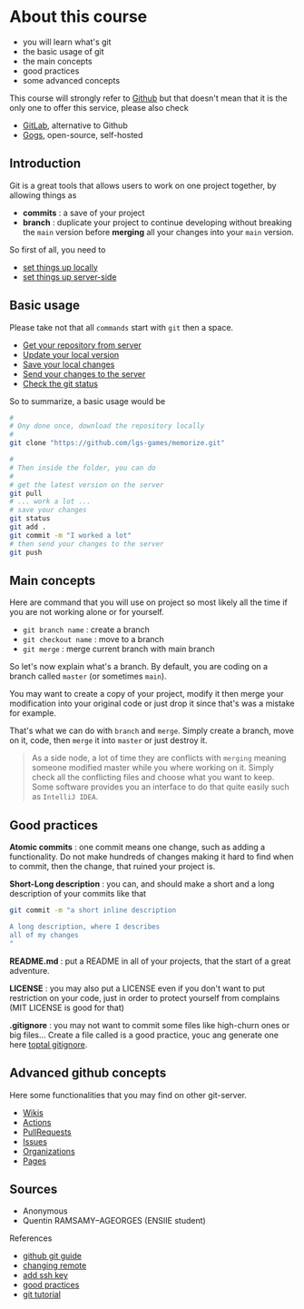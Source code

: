 # About this course

* you will learn what's git
* the basic usage of git
* the main concepts
* good practices
* some advanced concepts

This course will strongly refer
to [Github](https://github.com/)
but that doesn't mean that it is the only one
to offer this service, please also check

* [GitLab](https://about.gitlab.com/), alternative to Github
* [Gogs](https://gogs.io/), open-source, self-hosted

## Introduction

Git is a great tools that allows users to work on
one project together, by allowing things as

* **commits** : a save of your project
* **branch** : duplicate your project to continue
developing without breaking the ``main`` version
before **merging** all your changes into your
  ``main`` version.
  
So first of all, you need to

* [set things up locally](local-install.md)
* [set things up server-side](server-install.md)

## Basic usage

Please take not that all ``commands`` start with
``git`` then a space.

* [Get your repository from server](commands/clone.md)
* [Update your local version](commands/pull.md)
* [Save your local changes](commands/commit.md)
* [Send your changes to the server](commands/push.md)
* [Check the git status](commands/status.md)

So to summarize, a basic usage would be

```bash
# 
# Ony done once, download the repository locally 
#
git clone "https://github.com/lgs-games/memorize.git"

#
# Then inside the folder, you can do
#
# get the latest version on the server
git pull
# ... work a lot ...
# save your changes
git status
git add .
git commit -m "I worked a lot"
# then send your changes to the server
git push
```

## Main concepts

Here are command that you will use on project
so most likely all the time if you are not working
alone or for yourself.

* ``git branch name`` : create a branch
* ``git checkout name`` : move to a branch
* ``git merge`` : merge current branch with main branch

So let's now explain what's a branch. By default, you are
coding on a branch called ``master`` (or sometimes `main`).

You may want to create a copy of your project, modify it
then merge your modification into your original code
or just drop it since that's was a mistake for example.

That's what we can do with ``branch`` and `merge`.
Simply create a branch, move on it, code, then ``merge``
it into ``master`` or just destroy it.

> As a side node, a lot of time they are conflicts
> with ``merging`` meaning someone modified master
> while you where working on it. Simply check
> all the conflicting files and choose what you
> want to keep. Some software provides you
> an interface to do that quite easily such
> as ``IntelliJ IDEA``.

## Good practices

**Atomic commits** : one commit means one change, such
as adding a functionality. Do not make hundreds of changes
making it hard to find when to commit, then the change,
that ruined your  project is.

**Short-Long description** : you can, and should make
a short and a long description of your commits
like that

```bash
git commit -m "a short inline description

A long description, where I describes
all of my changes
"
```

**README.md** : put a README in all of your projects, that
the start of a great adventure.

**LICENSE** : you may also put a LICENSE even if you don't
want to put restriction on your code, just in order
to protect yourself from complains (MIT LICENSE
is good for that)

**.gitignore** : you may not want to commit some files
like high-churn ones or big files... Create a file
called is a good practice, youc ang generate one
here [toptal gitignore](https://www.toptal.com/developers/gitignore).

## Advanced github concepts

Here some functionalities that you may find
on other git-server.

* [Wikis](tools/wiki.md)
* [Actions](tools/actions.md)
* [PullRequests](tools/pull-requests.md)
* [Issues](tools/issues.md)
* [Organizations](tools/organizations.md)
* [Pages](tools/pages.md)

## Sources

* Anonymous
* Quentin RAMSAMY–AGEORGES (ENSIIE student)

References

* [github git guide](https://github.com/git-guides/)
* [changing remote](https://docs.github.com/en/github/using-git/changing-a-remotes-url)
* [add ssh key](https://docs.github.com/en/free-pro-team@latest/github/authenticating-to-github/generating-a-new-ssh-key-and-adding-it-to-the-ssh-agent)
* [good practices](http://adopteungit.fr/methodologie/2017/04/26/commits-atomiques-la-bonne-approche.html)
* [git tutorial](https://dubrayn.github.io/IPS-DEV/git.html#1)